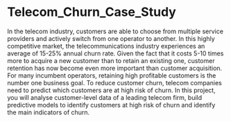 # Telecom_Churn_Case_Study
In the telecom industry, customers are able to choose from multiple service providers and actively switch from one operator to another. In this highly competitive market, the telecommunications industry experiences an average of 15-25% annual churn rate. Given the fact that it costs 5-10 times more to acquire a new customer than to retain an existing one, customer retention has now become even more important than customer acquisition.
 For many incumbent operators, retaining high profitable customers is the number one business goal.
 To reduce customer churn, telecom companies need to predict which customers are at high risk of churn.
 In this project, you will analyse customer-level data of a leading telecom firm, build predictive models to identify customers at high risk of churn and identify the main indicators of churn.

